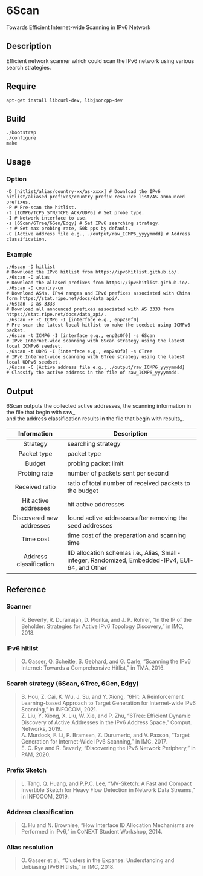 6Scan
=====
Towards Efficient Internet-wide Scanning in IPv6 Network

## Description

Efficient network scanner which could scan the IPv6 network using various search strategies.

## Require

```shell
apt-get install libcurl-dev, libjsoncpp-dev
```

## Build

```shell
./bootstrap
./configure
make
```

## Usage

### Option
```shell
-D [hitlist/alias/country-xx/as-xxxx] # Download the IPv6 hitlist/aliased prefixes/country prefix resource list/AS announced prefixes.
-P # Pre-scan the hitlist.
-t [ICMP6/TCP6_SYN/TCP6_ACK/UDP6] # Set probe type.
-I # Network interface to use.
-s [6Scan/6Tree/6Gen/Edgy] # Set IPv6 searching strategy. 
-r # Set max probing rate, 50k pps by default.
-C [Active address file e.g., ./output/raw_ICMP6_yyyymmdd] # Address classification.
```
### Example
```shell
./6scan -D hitlist
# Download the IPv6 hitlist from https://ipv6hitlist.github.io/.
./6scan -D alias
# Download the aliased prefixes from https://ipv6hitlist.github.io/.
./6scan -D country-cn
# Download ASNs, IPv4 ranges and IPv6 prefixes associated with China form https://stat.ripe.net/docs/data_api/.
./6scan -D as-3333
# Download all announced prefixes associated with AS 3333 form https://stat.ripe.net/docs/data_api/.
./6scan -P -t ICMP6 -I [interface e.g., enp2s0f0]
# Pre-scan the latest local hitlist to make the seedset using ICMPv6 packet.
./6scan -t ICMP6 -I [interface e.g., enp2s0f0] -s 6Scan
# IPv6 Internet-wide scanning with 6Scan strategy using the latest local ICMPv6 seedset.
./6scan -t UDP6 -I [interface e.g., enp2s0f0] -s 6Tree
# IPv6 Internet-wide scanning with 6Tree strategy using the latest local UDPv6 seedset.
./6scan -C [Active address file e.g., ./output/raw_ICMP6_yyyymmdd] 
# Classify the active address in the file of raw_ICMP6_yyyymmdd.
```

## Output

6Scan outputs the collected active addresses, the scanning information in the file that begin with raw_ \
and the address classification results in the file that begin with results_.

|Information|Description|
|:---:|---|
|Strategy|searching strategy|
|Packet type|packet type|
|Budget|probing packet limit|
|Probing rate|number of packets sent per second|
|Received ratio|ratio of total number of received packets to the budget|
|Hit active addresses|hit active addresses|
|Discovered new addresses|found active addresses after removing the seed addresses|
|Time cost|time cost of the preparation and scanning time|
|Address classification|IID allocation schemas i.e., Alias, Small-integer, Randomized, Embedded-IPv4, EUI-64, and Other|


## Reference

### Scanner
>R. Beverly, R. Durairajan, D. Plonka, and J. P. Rohrer, “In the IP of the Beholder: Strategies for Active IPv6 Topology Discovery,” in IMC, 2018.
### IPv6 hitlist
>O. Gasser, Q. Scheitle, S. Gebhard, and G. Carle, “Scanning the IPv6 Internet: Towards a Comprehensive Hitlist,” in TMA, 2016.
### Search strategy (6Scan, 6Tree, 6Gen, Edgy)
>B. Hou, Z. Cai, K. Wu, J. Su, and Y. Xiong, “6Hit: A Reinforcement Learning-based Approach to Target Generation for Internet-wide IPv6 Scanning,” in INFOCOM, 2021. \
>Z. Liu, Y. Xiong, X. Liu, W. Xie, and P. Zhu, “6Tree: Efficient Dynamic Discovery of Active Addresses in the IPv6 Address Space,” Comput. Networks, 2019. \
>A. Murdock, F. Li, P. Bramsen, Z. Durumeric, and V. Paxson, “Target Generation for Internet-Wide IPv6 Scanning,” in IMC, 2017. \
>E. C. Rye and R. Beverly, “Discovering the IPv6 Network Periphery,” in PAM, 2020.
### Prefix Sketch
>L. Tang, Q. Huang, and P.P.C. Lee, “MV-Sketch: A Fast and Compact Invertible Sketch for Heavy Flow Detection in Network Data Streams,” in INFOCOM, 2019.
### Address classification
>Q. Hu and N. Brownlee, “How Interface ID Allocation Mechanisms are Performed in IPv6,” in CoNEXT Student Workshop, 2014.
### Alias resolution
>O. Gasser et al., “Clusters in the Expanse: Understanding and Unbiasing IPv6 Hitlists,” in IMC, 2018.